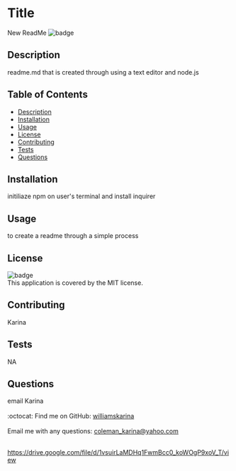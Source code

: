 
# Title 
New ReadMe
  ![badge](https://img.shields.io/badge/license-MIT-brightgreen)<br />
  
## Description
readme.md that is created through using a text editor and node.js
  ## Table of Contents
  - [Description](#description)
  - [Installation](#installation)
  - [Usage](#usage)
  - [License](#license)
  - [Contributing](#contributing)
  - [Tests](#tests)
  - [Questions](#questions)
## Installation
initiliaze npm on user's terminal and install inquirer
## Usage
to create a readme through a simple process
## License
![badge](https://img.shields.io/badge/license-MIT-brightgreen)
<br />
This application is covered by the MIT license. 
## Contributing
Karina
## Tests
NA
## Questions
email Karina<br />
<br />
:octocat: Find me on GitHub: [williamskarina](https://github.com/williamskarina)<br />
<br />
Email me with any questions: coleman_karina@yahoo.com<br /><br />

https://drive.google.com/file/d/1vsuirLaMDHq1FwmBcc0_koWOgP9xoV_T/view